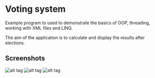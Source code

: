 # Voting system

Example program to used to demonstrate the basics of OOP, threading, working with XML files and LINQ.

The aim of the application is to calculate and display the results after elections.

<h2 id="schreeshots">Screenshots</h2>

![alt tag](https://cloud.githubusercontent.com/assets/14311259/14580252/3b003b60-03c0-11e6-82c6-12905667b2e9.png)
![alt tag](https://cloud.githubusercontent.com/assets/14311259/14580253/3c8a50ba-03c0-11e6-8cab-5d0f3f6996a6.png)
![alt tag](https://cloud.githubusercontent.com/assets/14311259/14580254/3f376780-03c0-11e6-9cfe-a55156d83e44.png)
